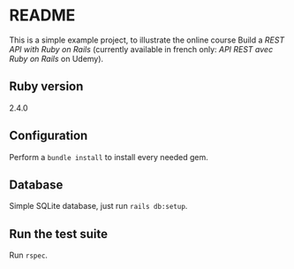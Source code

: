 # README

This is a simple example project, to illustrate the online course Build a _REST API with Ruby on Rails_ (currently available in french only: _API REST avec Ruby on Rails_ on Udemy).

## Ruby version

2.4.0

## Configuration

Perform a `bundle install` to install every needed gem.

## Database

Simple SQLite database, just run `rails db:setup`.

## Run the test suite

Run `rspec`.
